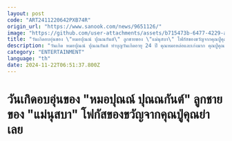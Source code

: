 ```yaml
---
layout: post
code: "ART2411220642PXB74R"
origin_url: "https://www.sanook.com/news/9651126/"
image: "https://github.com/user-attachments/assets/b715473b-6477-4229-a91b-5e07e976cae8"
title: "วันเกิดอบอุ่นของ \"หมอปุณณ์ ปุณณกันต์\" ลูกชายของ \"แม่นุสบา\" โฟกัสของขวัญจากคุณปู่คุณย่าเลย"
description: "วันเกิด หมอปุณณ์ ปุณณกันต์ ทำบุญวันเกิดอายุ 24 ปี คุณหมอหล่อและเก่งมาก คุณปู่คุณย่าภาคภูมิใจมาก"
category: "ENTERTAINMENT"
language: "th"
date: 2024-11-22T06:51:37.800Z
---
```


# วันเกิดอบอุ่นของ "หมอปุณณ์ ปุณณกันต์" ลูกชายของ "แม่นุสบา" โฟกัสของขวัญจากคุณปู่คุณย่าเลย